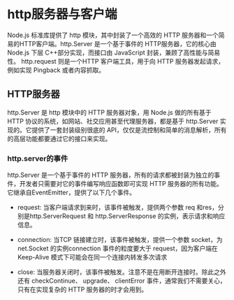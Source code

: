 
# http服务器与客户端

Node.js 标准库提供了 http 模块，其中封装了一个高效的 HTTP 服务器和一个简易的HTTP客户端。http.Server 是一个基于事件的 HTTP服务器，它的核心由 Node.js 下层 C++部分实现，而接口由 JavaScript 封装，兼顾了高性能与简易性。 http.request 则是一个HTTP 客户端工具，用于向 HTTP 服务器发起请求，例如实现 Pingback 或者内容抓取。

## HTTP服务器

http.Server 是 http 模块中的 HTTP 服务器对象，用 Node.js 做的所有基于 HTTP 协议的系统，如网站、社交应用甚至代理服务器，都是基于 http.Server 实现的。它提供了一套封装级别很底的 API，仅仅是流控制和简单的消息解析，所有的高层功能都要通过它的接口来实现。

### http.server的事件

http.Server 是一个基于事件的 HTTP 服务器，所有的请求都被封装为独立的事件，开发者只需要对它的事件编写ֽ响应函数即可实现 HTTP 服务器的所有功能。它继承自EventEmitter，提供了以下几个事件。

* request: 当客户端请求到来时，该事件被触发，提供两个参数 req 和res，分别是http.ServerRequest 和 http.ServerResponse 的实例，表示请求和ֽ响应信息。

* connection: 当TCP 链接建立时，该事件被触发，提供一个参数 socket，为net.Socket 的实例connection 事件的粒度要大于 request，因为客户端在Keep-Alive 模式下可能会在同一个连接内转发多次请求

* close: 当服务器关闭时，该事件被触发。注意不是在用断开连接时。除此之外还有 checkContinue、 upgrade、 clientError 事件，通常我们不需要关心，只有在实现复杂的 HTTP 服务器的时才会用到。
